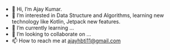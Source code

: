 - 👋 Hi, I’m Ajay Kumar.
- 👀 I’m interested in Data Structure and Algorithms, learning new technology like Kotlin, Jetpack new features.
- 🌱 I’m currently learning ...
- 💞️ I’m looking to collaborate on ...
- 📫 How to reach me at ajayhbti11@gmail.com

<!---
ajayrajk/ajayrajk is a ✨ special ✨ repository because its `README.md` (this file) appears on your GitHub profile.
You can click the Preview link to take a look at your changes.
--->

